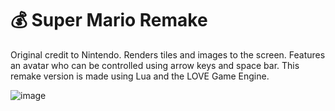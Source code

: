 # 💰 Super Mario Remake

Original credit to Nintendo. Renders tiles and images to the screen. Features an avatar who can be controlled using arrow keys and space bar. This remake version is made using Lua and the LOVE Game Engine.

![image](https://user-images.githubusercontent.com/63011927/172709974-ab88b5e6-f9c2-4eca-a250-ec2e5f5b4da6.png)
